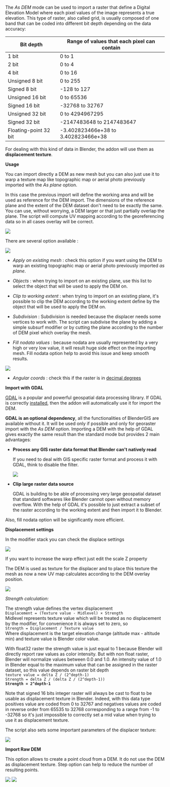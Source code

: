 The *As DEM* mode can be used to import a raster that define a Digital Elevation Model where each pixel values of the image represents a true elevation. This type of raster, also called grid, is usually composed of one band that can be coded into different bit depth depending on the data accuracy:

Bit depth             |   Range of values that each pixel can contain
----------------------|-----------------------------------
1 bit                 |   0 to 1
2 bit                 |   0 to 4
4 bit                 |   0 to 16
Unsigned 8 bit        |   0 to 255
Signed 8 bit          |   -128 to 127
Unsigned 16 bit       |   0 to 65536
Signed 16 bit         |   -32768 to 32767
Unsigned 32 bit       |   0 to 4294967295
Signed 32 bit         |   -2147483648 to 2147483647
Floating-point 32 bit |   -3.402823466e+38 to 3.402823466e+38

For dealing with this kind of data in Blender, the addon will use them as **displacement texture**.

**Usage**

You can import directly a DEM as new mesh but you can also just use it to warp a texture map like topographic map or aerial photo previously imported with the *As plane* option.

In this case the previous import will define the working area and will be used as reference for the DEM import. The dimensions of the reference plane and the extent of the DEM dataset don't need to be exactly the same. You can use, without worrying, a DEM larger or that just partially overlap the plane. The script will compute UV mapping according to the georeferencing data so in all cases overlay will be correct.

![](https://raw.githubusercontent.com/wiki/domlysz/blenderGIS/images/georaster_Mode_As_DEM_result.jpg)


There are several option available :

![](https://raw.githubusercontent.com/wiki/domlysz/blenderGIS/images/georaster_Mode_As_DEM.jpeg)

* *Apply on existing mesh* : check this option if you want using the DEM to warp an existing topographic map or aerial photo previously imported *as plane*.

* *Objects* : when trying to import on an existing plane, use this list to select the object that will be used to apply the DEM on.

* *Clip to working extent* : when trying to import on an existing plane, it's possible to clip the DEM according to the working extent define by the object that will be used to apply the DEM on.

* *Subdivision* : Subdivision is needed because the displacer needs some vertices to work with. The script can subdivise the plane by adding a simple subsurf modifier or by cutting the plane according to the number of DEM pixel which overlay the mesh.

* *Fill nodata values* : because nodata are usually represented by a very high or very low value, it will result huge side effect on the importing mesh. Fill nodata option help to avoid this issue and keep smooth results.

![](https://raw.githubusercontent.com/wiki/domlysz/blenderGIS/images/georaster_fillnodata.jpg)

* *Angular coords* : check this if the raster is in [decimal degrees](https://github.com/domlysz/BlenderGIS/wiki/Working-in-decimal-degrees)


**Import with GDAL**

[GDAL](http://gdal.org/) is a popular and powerful geospatial data processing library. If GDAL is correctly  [installed](https://github.com/domlysz/BlenderGIS/wiki/How-to-install-GDAL), then the addon will automatically use it for import the DEM.

**GDAL is an optional dependency**, all the functionalities of BlenderGIS are available without it. It will be used only if possible and only for georaster import with the *As DEM* option. Importing a DEM with the help of GDAL gives exactly the same result than the standard mode but provides 2 main advantages:

* **Process any GIS raster data format that Blender can't natively read**

  If you need to deal with GIS specific raster format and process it with GDAL, think to disable the filter.

  ![](https://raw.githubusercontent.com/wiki/domlysz/blenderGIS/images/georaster_DEM_GDAL_disable_filter.jpg)

* **Clip large raster data source**

  GDAL is building to be able of processing very large geospatial dataset that standard softwares like Blender cannot open without memory overflow. With the help of GDAL it's possible to just extract a subset of the raster according to the working extent and then import it to Blender.

Also, fill nodata option will be significantly more efficient.


**Displacement settings**

In the modifier stack you can check the displace settings

![](https://raw.githubusercontent.com/wiki/domlysz/blenderGIS/images/georaster_Displacer_Settings.jpeg)

If you want to increase the warp effect just edit the scale Z property

The DEM is used as texture for the displacer and to place this texture the mesh as now a new UV map calculates according to the DEM overlay position.

![](https://raw.githubusercontent.com/wiki/domlysz/blenderGIS/images/georaster_Mesh_UVmap.jpeg)

*Strength calculation:*

The strength value defines the vertex displacement  
`Displacement = (Texture value - Midlevel) × Strength`  
Midlevel represents texture value which will be treated as no displacement by the modifier, for convenience it is always set to zero, so  
`Strength = Displacement / Texture value`  
Where displacement is the target elevation change (altitude max - altitude min) and texture value is Blender color value.

With float32 raster the strength value is just equal to 1 because Blender will directly report raw values as color intensity. But with non float raster, Blender will normalize values between 0.0 and 1.0. An intensity value of 1.0 in Blender equal to the maximum value that can be assigned in the raster dataset, so this value depends on raster bit depth  
`texture value = delta Z / (2^depth-1)`   
`Strength = delta Z / (delta Z / (2^depth-1))`  
**`Strength = 2^depth-1`**

Note that signed 16 bits integer raster will always be cast to float to be usable as displacement texture in Blender. Indeed, with this data type positives value are coded from 0 to 32767 and negatives values are coded in reverse order from 65535 to 32768 corresponding to a range from -1 to -32768 so it's just impossible to correctly set a mid value when trying to use it as displacement texture.

The script also sets some important parameters of the displacer texture:

![](https://raw.githubusercontent.com/wiki/domlysz/blenderGIS/images/georaster_Displacer_texture_Settings.jpeg)

**Import Raw DEM**

This option allows to create a point cloud from a DEM. It do not use the DEM as displacement texture.
Step option can help to reduce the number of resulting points.

![](https://raw.githubusercontent.com/wiki/domlysz/blenderGIS/images/georaster_Mode_Raw_DEM.jpg)
![](https://raw.githubusercontent.com/wiki/domlysz/blenderGIS/images/georaster_Mode_Raw_DEM_result.jpg)
